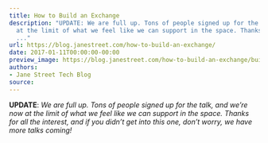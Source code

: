 ```yaml
---
title: How to Build an Exchange
description: "UPDATE: We are full up. Tons of people signed up for the talk, and we\u2019renow
  at the limit of what we feel like we can support in the space. Thanks forall the
  ..."
url: https://blog.janestreet.com/how-to-build-an-exchange/
date: 2017-01-11T00:00:00-00:00
preview_image: https://blog.janestreet.com/how-to-build-an-exchange/build_exchange.jpg
authors:
- Jane Street Tech Blog
source:
---
```


<p><strong>UPDATE</strong>: <em>We are full up. Tons of people signed up for the talk, and we&rsquo;re
now at the limit of what we feel like we can support in the space. Thanks for
all the interest, and if you didn&rsquo;t get into this one, don&rsquo;t worry, we have more
talks coming!</em></p>


